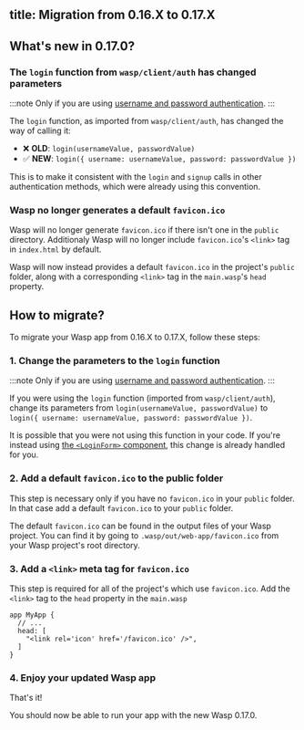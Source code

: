 ## title: Migration from 0.16.X to 0.17.X

## What's new in 0.17.0?

### The `login` function from `wasp/client/auth` has changed parameters

:::note
Only if you are using [username and password authentication](../auth/username-and-pass.md).
:::

The `login` function, as imported from `wasp/client/auth`, has changed
the way of calling it:

- ❌ **OLD**: `login(usernameValue, passwordValue)`
- ✅ **NEW**: `login({ username: usernameValue, password: passwordValue })`

This is to make it consistent with the `login` and `signup` calls in other
authentication methods, which were already using this convention.

### Wasp no longer generates a default `favicon.ico` 

Wasp will no longer generate `favicon.ico` if there isn't one in the `public` directory.
Additionaly Wasp will no longer include `favicon.ico`'s `<link>` tag in `index.html` by default.

Wasp will now instead provides a default `favicon.ico` in the project's `public` folder, along with a corresponding `<link>` tag in the `main.wasp`'s `head` property.

## How to migrate?

To migrate your Wasp app from 0.16.X to 0.17.X, follow these steps:

### 1. Change the parameters to the `login` function

:::note
Only if you are using [username and password authentication](../auth/username-and-pass.md).
:::

If you were using the `login` function (imported from `wasp/client/auth`),
change its parameters from `login(usernameValue, passwordValue)` to
`login({ username: usernameValue, password: passwordValue })`.

It is possible that you were not using this function in your code.
If you're instead using [the `<LoginForm>` component](../auth/ui.md#login-form),
this change is already handled for you.

### 2. Add a default `favicon.ico` to the public folder

This step is necessary only if you have no `favicon.ico` in your `public` folder.
In that case add a default `favicon.ico` to your `public` folder.

The default `favicon.ico` can be found in the output files of your Wasp project.
You can find it by going to `.wasp/out/web-app/favicon.ico` from your Wasp project's root directory.

### 3. Add a `<link>` meta tag for `favicon.ico`

This step is required for all of the project's which use `favicon.ico`.
Add the `<link>` tag to the `head` property in the `main.wasp`

```wasp title="main.wasp
app MyApp {
  // ...
  head: [
    "<link rel='icon' href='/favicon.ico' />",
  ]
}
```

### 4. Enjoy your updated Wasp app

That's it!

You should now be able to run your app with the new Wasp 0.17.0.
